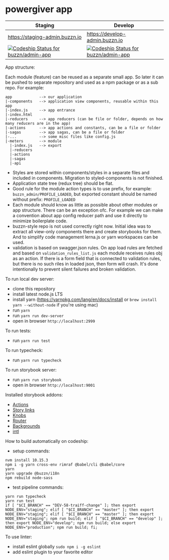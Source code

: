 # powergiver app



Staging | Develop
--- | ---
https://staging-admin.buzzn.io | https://develop-admin.buzzn.io
[ ![Codeship Status for buzzn/admin-app](https://app.codeship.com/projects/8496d700-bdef-0134-4fd0-0e29162056f7/status?branch=master)](https://app.codeship.com/projects/196093) | [ ![Codeship Status for buzzn/admin-app](https://app.codeship.com/projects/8496d700-bdef-0134-4fd0-0e29162056f7/status?branch=develop)](https://app.codeship.com/projects/196093)

App structure:

Each module (feature) can be reused as a separate small app. So later it can be pushed to separate repository and used as a npm package or as a sub repo.
For example:
```
app            --> our application
|-components   --> application view components, reusable within this app
|-index.js     --> app entrance
|-index.html
|-reducers     --> app reducers (can be file or folder, depends on how many reducers are in the app)
|-actions      --> app actions and constants, can be a file or folder
|-sagas        --> app sagas, can be a file or folder
|-...          --> some misc files like config.js
|-meters       --> module
  |-index.js   --> export
  |-reducers
  |-actions
  |-sagas
  |-api
```

- Styles are stored within components/styles in a separate files and included in components. Migration to styled-components is not finished.
- Application state tree (redux tree) should be flat.
- Good rule for the module action types is to use prefix, for example: `buzzn_admin/PROFILE_LOADED`, but exported constant should be named without prefix: `PROFILE_LOADED`
- Each module should know as little as possible about other modules or app structure. There can be an exception ofc. For example we can make a convention about app config reducer path and use it directly to minimize boilerplate code.
- buzzn-style repo is not used correctly right now. Initial idea was to extract all view-only components there and create storybooks for them. And to simplify code management lerna.js or yarn workspaces can be used.
- validation is based on swagger.json rules. On app load rules are fetched and based on `validation_rules_list.js` each module receives rules obj as an action. If there is a form field that is connected to validation rules, but there is no such riles in loaded json, then form will crash. It's done intentionally to prevent silent failures and broken validation.

To run local dev server:

- clone this repository
- install latest node.js LTS
- install yarn (https://yarnpkg.com/lang/en/docs/install or `brew install yarn --without-node` if you're using mac)
- run `yarn`
- run `yarn run dev-server`
- open in browser `http://localhost:2999`

To run tests:

- run `yarn run test`

To run typecheck:

- run `yarn run typecheck`

To run storybook server:

- run `yarn run storybook`
- open in browser `http://localhost:9001`

Installed storybook addons:

- [Actions](https://github.com/storybooks/storybook/tree/master/addons/actions)
- [Story links](https://github.com/storybooks/storybook/tree/master/addons/links)
- [Knobs](https://github.com/storybooks/storybook/tree/master/addons/knobs)
- [Router](https://github.com/gvaldambrini/storybook-router)
- [Backgrounds](https://github.com/storybooks/addon-backgrounds)
- [intl](https://github.com/truffls/storybook-addon-intl)

How to build automatically on codeship:

- setup commands:

```shell
nvm install 10.15.3
npm i -g yarn cross-env rimraf @babel/cli @babel/core
yarn
yarn upgrade @buzzn/i18n
npm rebuild node-sass
```

- test pipeline commands:

```shell
yarn run typecheck
yarn run test
if [ "$CI_BRANCH" == "DEV-58-traiff-change" ]; then export NODE_ENV="staging"; elif [ "$CI_BRANCH" == "master" ]; then export NODE_ENV="staging"; elif [ "$CI_BRANCH" == "master" ]; then export NODE_ENV="staging"; npm run build; elif [ "$CI_BRANCH" == "develop" ]; then export NODE_ENV="develop"; npm run build; else export NODE_ENV="production"; npm run build; fi;
```

To use linter:

- install eslint globally `sudo npm i -g eslint`
- add eslint plugin to your favorite editor
